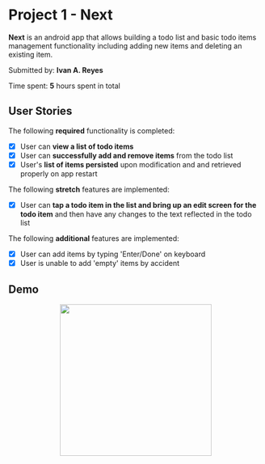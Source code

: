 # Project 1 - **Next**

**Next** is an android app that allows building a todo list and basic todo items management functionality including adding new items and deleting an existing item.

Submitted by: **Ivan A. Reyes**

Time spent: **5** hours spent in total

## User Stories

The following **required** functionality is completed:

* [x] User can **view a list of todo items**
* [x] User can **successfully add and remove items** from the todo list
* [x] User's **list of items persisted** upon modification and and retrieved properly on app restart

The following **stretch** features are implemented:

* [x] User can **tap a todo item in the list and bring up an edit screen for the todo item** and then have any changes to the text reflected in the todo list

The following **additional** features are implemented:

* [x] User can add items by typing 'Enter/Done' on keyboard
* [x] User is unable to add 'empty' items by accident

## Demo
<p align="center">
  <img src= Demo/ToDoDemo.gif width="300">
</p>
